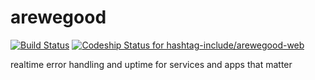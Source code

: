 arewegood
=========

[![Build Status](https://travis-ci.org/hashtag-include/arewegood-web.svg?branch=master)](https://travis-ci.org/hashtag-include/arewegood-web)
[ ![Codeship Status for hashtag-include/arewegood-web](https://codeship.com/projects/33d7c700-4ce3-0132-df74-5a56e8d5bc4a/status)](https://codeship.com/projects/47283)  
  
realtime error handling and uptime for services and apps that matter  
